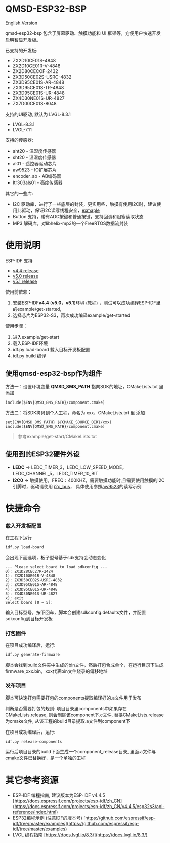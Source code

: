 

# QMSD-ESP32-BSP

  [English Version](./README.md)  

qmsd-esp32-bsp 包含了屏幕驱动、触摸功能和 UI 框架等，方便用户快速开发启明智显开发板。

已支持的开发板:

- ZX2D10CE01S-4848
- ZX2D10GE01R-V-4848
- ZX2D80CECOF-2432
- ZX3D50CE02S-USRC-4832
- ZX3D95CE01S-AR-4848
- ZX3D95CE01S-TR-4848
- ZX3D95CE01S-UR-4848
- ZX4D30NE01S-UR-4827
- ZX7D00CE01S-8048


支持的UI驱动, 默认为 LVGL-8.3.1

- LVGL-8.3.1
- LVGL-7.11


支持的传感器:

- aht20 - 温湿度传感器
- sht20 - 温湿度传感器
- al01 - 遥控器驱动芯片
- aw9523 - IO扩展芯片
- encoder_ab - AB编码器
- ltr303als01 - 亮度传感器


其它的一些库:

- I2C 驱动库，进行了一些底层的封装，更实用些，触摸有使用I2C时，建议使用此驱动，保证I2C读写线程安全，[exmaple](/components-ext/qmsd_sensor/aw9523)
- Button 支持，带有ADC按键和普通按键，支持回调和阻塞读取状态
- MP3 解码库，对libhelix-mp3的一个FreeRTOS数据流封装


# 使用说明

ESP-IDF 支持

-   [v4.4 release](https://github.com/espressif/esp-idf/tree/release/v4.4)     
-   [v5.0 release](https://github.com/espressif/esp-idf/tree/release/v5.0)     
-   [v5.1 release](https://github.com/espressif/esp-idf/tree/release/v5.1)     


使用前依赖：

1. 安装ESP-IDF**v4.4**  (**v5.0**，**v5.1**)环境 [(教程)](https://docs.espressif.com/projects/esp-idf/zh_CN/release-v4.4/esp32s3/get-started/index.html)    ，测试可以成功编译ESP-IDF里的example/get-started, 
1. 选择芯片为ESP32-S3，再次成功编译example/get-started


使用步骤：

1. 进入example/get-start
1. 载入ESP-IDF环境
1. idf.py load-board 载入目标开发板配置
1. idf.py build 编译


## 使用qmsd-esp32-bsp作为组件

方法一：设置环境变量  **QMSD_8MS_PATH**  指向SDK的地址，CMakeLists.txt 里 添加

```
include($ENV{QMSD_8MS_PATH}/component.cmake)
```

方法二：将SDK拷贝到个人工程，命名为 xxx，CMakeLists.txt 里 添加

```
set(ENV{QMSD_8MS_PATH} ${CMAKE_SOURCE_DIR}/xxx)
include($ENV{QMSD_8MS_PATH}/component.cmake)
```

> 参考example/get-start/CMakeLists.txt

## 使用到的ESP32硬件外设

- **LEDC**     -> LEDC_TIMER_3，LEDC_LOW_SPEED_MODE，LEDC_CHANNEL_5，LEDC_TIMER_10_BIT
- **I2C0**     -> 触摸使用，FREQ：400KHZ，需要触摸功能时,且需要使用触摸的I2C引脚时，驱动请使用 [i2c_bus](/components-third-party/i2c_bus)， 具体使用参照[aw9523](/components-ext/qmsd_sensor/aw9523)的读写示例


# 快捷命令

### 载入开发板配置

在工程下运行

```
idf.py load-board
```

会出现下面选项，板子型号基于sdk支持会动态变化

```
--- Please select board to load sdkconfig ---
0): ZX1D28CEC27R-2424
1): ZX2D10GE01R-V-4848
2): ZX3D50CE02S-USRC-4832
3): ZX3D95CE01S-AR-4848
4): ZX3D95CE01S-UR-4848
5): ZX4D30NE01S-UR-4827
x): exit
Select board [0 ~ 5]:
```

输入目标型号，按下回车，脚本会创建sdkconfig.defaults文件，并配置sdkconfig到目标开发板

### 打包固件

在项目成功编译后，运行:

```
idf.py generate-firmware
```

脚本会找到build文件夹中生成的bin文件，然后打包合成单个，在运行目录下生成 firmware_xxx.bin，xxx代表bin文件烧录的偏移地址

### 发布项目

脚本可快速打包需要打包的components提取编译好的.a文件用于发布

判断是否需要打包的规则: 项目目录里components中如果存在CMakeLists.release, 则会删除该component下.c文件, 替换CMakeLists.release为cmake文件, 从该工程的build目录提取.a文件到component下

在项目成功编译后，运行:

```
idf.py release-components
```

运行后项目目录的build下面生成一个component_release目录, 里面.a文件与cmake文件已替换好，是一个单独的工程

# 其它参考资源
 
- ESP-IDF 编程指南, 建议版本为ESP-IDF v4.4.5     [https://docs.espressif.com/projects/esp-idf/zh_CN](https://docs.espressif.com/projects/esp-idf/zh_CN/v4.4.5/esp32s3/api-reference/index.html)  
- ESP32编程示例 (注意IDF的版本号) [https://github.com/espressif/esp-idf/tree/master/examples](https://github.com/espressif/esp-idf/tree/master/examples)
- LVGL 编程指南     [https://docs.lvgl.io/8.3/](https://docs.lvgl.io/8.3/)        [ ](https://8ms.xyz/appshop)  


